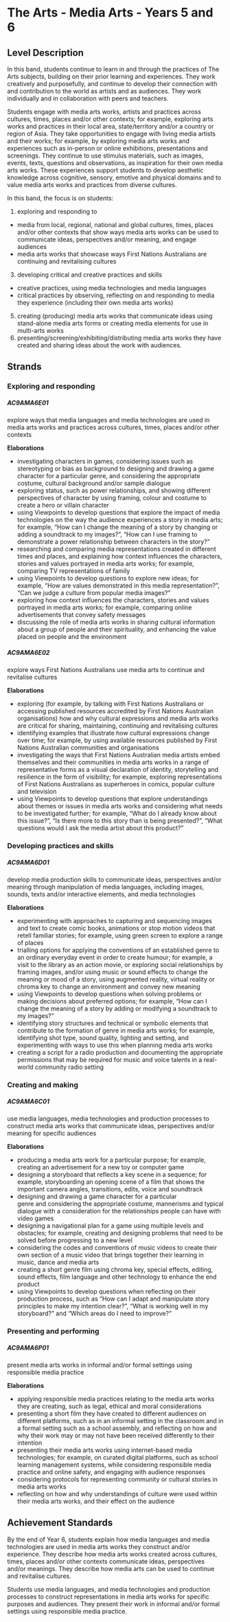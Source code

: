 # The Arts - Media Arts - Years 5 and 6

## Level Description

In this band, students continue to learn in and through the practices of The Arts subjects, building on their prior learning and experiences. They work creatively and purposefully, and continue to develop their connection with and contribution to the world as artists and as audiences. They work individually and in collaboration with peers and teachers.

Students engage with media arts works, artists and practices across cultures, times, places and/or other contexts; for example, exploring arts works and practices in their local area, state/territory and/or a country or region of Asia. They take opportunities to engage with living media artists and their works; for example, by exploring media arts works and experiences such as in-person or online exhibitions, presentations and screenings. They continue to use stimulus materials, such as images, events, texts, questions and observations, as inspiration for their own media arts works. These experiences support students to develop aesthetic knowledge across cognitive, sensory, emotive and physical domains and to value media arts works and practices from diverse cultures.

In this band, the focus is on students:

1.  exploring and responding to

*   media from local, regional, national and global cultures, times, places and/or other contexts that show ways media arts works can be used to communicate ideas, perspectives and/or meaning, and engage audiences
*   media arts works that showcase ways First Nations Australians are continuing and revitalising cultures

3.  developing critical and creative practices and skills

*   creative practices, using media technologies and media languages
*   critical practices by observing, reflecting on and responding to media they experience (including their own media arts works)

5.  creating (producing) media arts works that communicate ideas using stand-alone media arts forms or creating media elements for use in multi-arts works
6.  presenting/screening/exhibiting/distributing media arts works they have created and sharing ideas about the work with audiences.

## Strands

### Exploring and responding

##### AC9AMA6E01

explore ways that media languages and media technologies are used in media arts works and practices across cultures, times, places and/or other contexts

**Elaborations**
*  investigating characters in games, considering issues such as stereotyping or bias as background to designing and drawing a game character for a particular genre, and considering the appropriate costume, cultural background and/or sample dialogue
*  exploring status, such as power relationships, and showing different perspectives of character by using framing, colour and costume to create a hero or villain character
*  using Viewpoints to develop questions that explore the impact of media technologies on the way the audience experiences a story in media arts; for example, “How can I change the meaning of a story by changing or adding a soundtrack to my images?”, “How can I use framing to demonstrate a power relationship between characters in the story?”
*  researching and comparing media representations created in different times and places, and explaining how context influences the characters, stories and values portrayed in media arts works; for example, comparing TV representations of family
*  using Viewpoints to develop questions to explore new ideas; for example, “How are values demonstrated in this media representation?”, “Can we judge a culture from popular media images?”
*  exploring how context influences the characters, stories and values portrayed in media arts works; for example, comparing online advertisements that convey safety messages
*  discussing the role of media arts works in sharing cultural information about a group of people and their spirituality, and enhancing the value placed on people and the environment

##### AC9AMA6E02

explore ways First Nations Australians use media arts to continue and revitalise cultures

**Elaborations**
*  exploring (for example, by talking with First Nations Australians or accessing published resources accredited by First Nations Australian organisations) how and why cultural expressions and media arts works are critical for sharing, maintaining, continuing and revitalising cultures
*  identifying examples that illustrate how cultural expressions change over time; for example, by using available resources published by First Nations Australian communities and organisations
*  investigating the ways that First Nations Australian media artists embed themselves and their communities in media arts works in a range of representative forms as a visual declaration of identity, storytelling and resilience in the form of visibility; for example, exploring representations of First Nations Australians as superheroes in comics, popular culture and television
*  using Viewpoints to develop questions that explore understandings about themes or issues in media arts works and considering what needs to be investigated further; for example, “What do I already know about this issue?”, “Is there more to this story than is being presented?”, “What questions would I ask the media artist about this product?”

### Developing practices and skills

##### AC9AMA6D01

develop media production skills to communicate ideas, perspectives and/or meaning through manipulation of media languages, including images, sounds, texts and/or interactive elements, and media technologies

**Elaborations**
*  experimenting with approaches to capturing and sequencing images and text to create comic books, animations or stop motion videos that retell familiar stories; for example, using green screen to explore a range of places
*  trialling options for applying the conventions of an established genre to an ordinary everyday event in order to create humour; for example, a visit to the library as an action movie, or exploring social relationships by framing images, and/or using music or sound effects to change the meaning or mood of a story, using augmented reality, virtual reality or chroma key to change an environment and convey new meaning
*  using Viewpoints to develop questions when solving problems or making decisions about preferred options; for example, “How can I change the meaning of a story by adding or modifying a soundtrack to my images?”
*  identifying story structures and technical or symbolic elements that contribute to the formation of genre in media arts works; for example, identifying shot type, sound quality, lighting and setting, and experimenting with ways to use this when planning media arts works
*  creating a script for a radio production and documenting the appropriate permissions that may be required for music and voice talents in a real-world community radio setting

### Creating and making

##### AC9AMA6C01

use media languages, media technologies and production processes to construct media arts works that communicate ideas, perspectives and/or meaning for specific audiences

**Elaborations**
*  producing a media arts work for a particular purpose; for example, creating an advertisement for a new toy or computer game
*  designing a storyboard that reflects a key scene in a sequence; for example, storyboarding an opening scene of a film that shows the important camera angles, transitions, edits, voice and soundtrack
*  designing and drawing a game character for a particular genre and considering the appropriate costume, mannerisms and typical dialogue with a consideration for the relationships people can have with video games
*  designing a navigational plan for a game using multiple levels and obstacles; for example, creating and designing problems that need to be solved before progressing to a new level
*  considering the codes and conventions of music videos to create their own section of a music video that brings together their learning in music, dance and media arts
*  creating a short genre film using chroma key, special effects, editing, sound effects, film language and other technology to enhance the end product
*  using Viewpoints to develop questions when reflecting on their production process, such as “How can I adapt and manipulate story principles to make my intention clear?”, “What is working well in my storyboard?” and “Which areas do I need to improve?”

### Presenting and performing

##### AC9AMA6P01

present media arts works in informal and/or formal settings using responsible media practice

**Elaborations**
*  applying responsible media practices relating to the media arts works they are creating, such as legal, ethical and moral considerations
*  presenting a short film they have created to different audiences on different platforms, such as in an informal setting in the classroom and in a formal setting such as a school assembly, and reflecting on how and why their work may or may not have been received differently to their intention
*  presenting their media arts works using internet-based media technologies; for example, on curated digital platforms, such as school learning management systems, while considering responsible media practice and online safety, and engaging with audience responses
*  considering protocols for representing community or cultural stories in media arts works
*  reflecting on how and why understandings of culture were used within their media arts works, and their effect on the audience

## Achievement Standards

By the end of Year 6, students explain how media languages and media technologies are used in media arts works they construct and/or experience. They describe how media arts works created across cultures, times, places and/or other contexts communicate ideas, perspectives and/or meanings. They describe how media arts can be used to continue and revitalise cultures.

Students use media languages, and media technologies and production processes to construct representations in media arts works for specific purposes and audiences. They present their work in informal and/or formal settings using responsible media practice.

